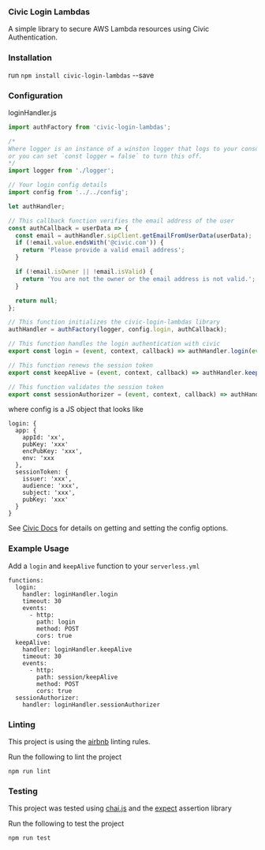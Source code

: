 ### Civic Login Lambdas

A simple library to  secure AWS Lambda resources using Civic Authentication.

### Installation

run `npm install civic-login-lambdas` --save

### Configuration

loginHandler.js

``` javascript
import authFactory from 'civic-login-lambdas';

/*
Where logger is an instance of a winston logger that logs to your console or custom enviroment 
or you can set `const logger = false` to turn this off.
*/
import logger from './logger';

// Your login config details
import config from '../../config';

let authHandler;

// This callback function verifies the email address of the user 
const authCallback = userData => {
  const email = authHandler.sipClient.getEmailFromUserData(userData);
  if (!email.value.endsWith('@civic.com')) {
    return 'Please provide a valid email address';
  }

  if (!email.isOwner || !email.isValid) {
    return 'You are not the owner or the email address is not valid.';
  }

  return null;
};

// This function initializes the civic-login-lambdas library
authHandler = authFactory(logger, config.login, authCallback);

// This function handles the login authentication with civic
export const login = (event, context, callback) => authHandler.login(event, context, callback);

// This function renews the session token
export const keepAlive = (event, context, callback) => authHandler.keepAlive(event, context, callback);

// This function validates the session token
export const sessionAuthorizer = (event, context, callback) => authHandler.sessionAuthorizer(event, context, callback);
```

where config is a JS object that looks like 

```
login: {
  app: {
    appId: 'xx',
    pubKey: 'xxx'
    encPubKey: 'xxx',
    env: 'xxx
  },   
  sessionToken: {
    issuer: 'xxx',
    audience: 'xxx',
    subject: 'xxx',
    pubKey: 'xxx'
  }
}
```
See [Civic Docs](https://docs.civic.com/#GettingStarted) for details on getting and setting the config options.

### Example Usage

 Add a `login` and `keepAlive` function to your `serverless.yml`
 
 ```
 functions:
   login:
     handler: loginHandler.login
     timeout: 30
     events:
       - http:
         path: login
         method: POST
         cors: true
   keepAlive:
     handler: loginHandler.keepAlive
     timeout: 30
     events:
       - http:
         path: session/keepAlive
         method: POST
         cors: true
   sessionAuthorizer:
     handler: loginHandler.sessionAuthorizer
 ```

### Linting 

This project is using the [airbnb](https://github.com/airbnb/javascript) linting rules.

Run the following to lint the project
```
npm run lint
```

### Testing

This project was tested using [chai.js](http://www.chaijs.com/) and the [expect](http://www.chaijs.com/api/bdd/) assertion library

Run the following to test the project
```
npm run test
```
